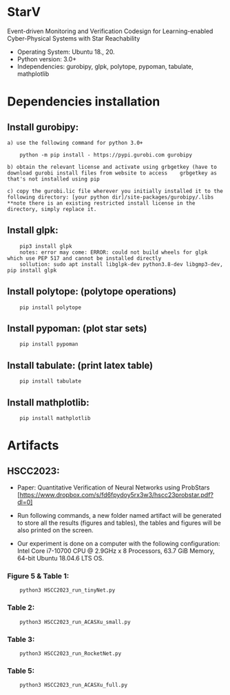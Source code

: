 # StarV
Event-driven Monitoring and Verification Codesign for Learning-enabled Cyber-Physical Systems with Star Reachability
 - Operating System: Ubuntu 18., 20.
 - Python version: 3.0+
 - Independencies: gurobipy, glpk, polytope, pypoman, tabulate, mathplotlib
 
# Dependencies installation
 
## Install gurobipy: 
  
    a) use the following command for python 3.0+
  
        python -m pip install - https://pypi.gurobi.com gurobipy
    
    b) obtain the relevant license and activate using grbgetkey (have to download gurobi install files from website to access    grbgetkey as that's not installed using pip
    
    c) copy the gurobi.lic file wherever you initially installed it to the following directory: [your python dir]/site-packages/gurobipy/.libs **note there is an existing restricted install license in the directory, simply replace it.
    
## Install glpk: 
   
        pip3 install glpk
        notes: error may come: ERROR: could not build wheels for glpk which use PEP 517 and cannot be installed directly
        sollution: sudo apt install libglpk-dev python3.8-dev libgmp3-dev, pip install glpk
   
## Install polytope: (polytope operations)
        
        pip install polytope
   
## Install pypoman: (plot star sets) 
   
        pip install pypoman 
     
## Install tabulate: (print latex table)

        pip install tabulate
        
## Install mathplotlib: 

        pip install mathplotlib
        
        
        
# Artifacts 

## HSCC2023: 

- Paper: Quantitative Verification of Neural Networks using ProbStars [https://www.dropbox.com/s/fd6fpydoy5rx3w3/hscc23probstar.pdf?dl=0]

- Run following commands, a new folder named artifact will be generated to store all the results (figures and tables), the tables and figures will be also printed on the screen. 

- Our experiment is done on a computer with the following configuration: Intel Core i7-10700 CPU @ 2.9GHz x 8 Processors, 63.7 GiB Memory, 64-bit Ubuntu 18.04.6 LTS OS. 

### Figure 5 & Table 1:
   
        python3 HSCC2023_run_tinyNet.py
        
### Table 2: 

        python3 HSCC2023_run_ACASXu_small.py
        
### Table 3: 
      
        python3 HSCC2023_run_RocketNet.py
        
### Table 5:

        python3 HSCC2023_run_ACASXu_full.py
